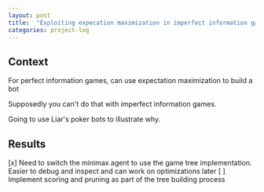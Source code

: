 ```yaml
---
layout: post
title:  "Exploiting expecation maximization in imperfect information games"
categories: project-log
---
```


## Context

For perfect information games, can use expectation maximization to build a bot

Supposedly you can't do that with imperfect information games.

Going to use Liar's poker bots to illustrate why.

## Results

[x] Need to switch the minimax agent to use the game tree implementation.
    Easier to debug and inspect and can work on optimizations later
[ ] Implement scoring and pruning as part of the tree building process
